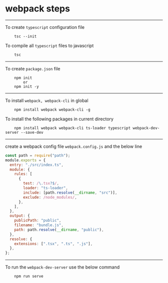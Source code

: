 # webpack steps

---

To create `typescript` configuration file

```
    tsc --init
```

To compile all `typescript` files to javascript

```
    tsc
```

---

To create `package.json` file

```
    npm init
        or
    npm init -y
```

---

To install `webpack, webpack-cli` in global

```
    npm install webpack webpack-cli -g
```

To install the following packages in current directory

```
    npm install webpack webpack-cli ts-loader typescript webpack-dev-server --save-dev
```

---

create a webpack config file `webpack.config.js` and the below line

```js
const path = require("path");
module.exports = {
  entry: "./src/index.ts",
  module: {
    rules: [
      {
        test: /\.tsx?$/,
        loader: "ts-loader",
        include: [path.resolve(__dirname, "src")],
        exclude: /node_modules/,
      },
    ],
  },
  output: {
    publicPath: "public",
    filename: "bundle.js",
    path: path.resolve(__dirname, "public"),
  },
  resolve: {
    extensions: [".tsx", ".ts", ".js"],
  },
};
```

---

To run the `webpack-dev-server` use the below command

```
    npm run serve
```
